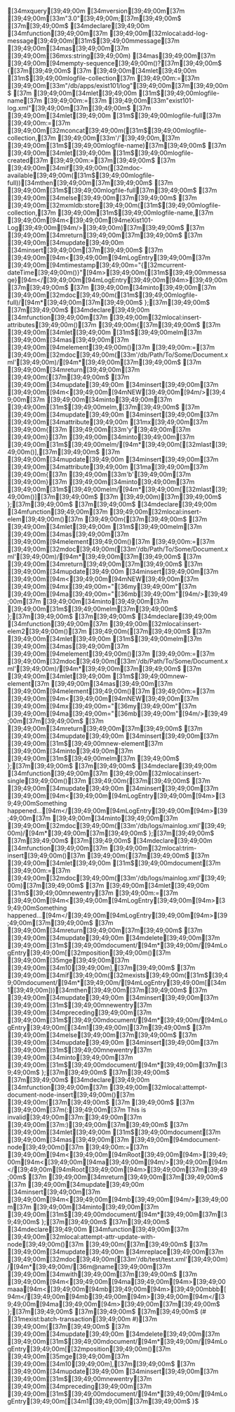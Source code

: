 [34mxquery[39;49;00m [34mversion[39;49;00m[37m [39;49;00m[33m"3.0"[39;49;00m;[37m[39;49;00m$
[37m[39;49;00m$
[34mdeclare[39;49;00m [34mfunction[39;49;00m[37m [39;49;00m[32mlocal:add-log-message[39;49;00m([31m$[39;49;00mmessage[37m [39;49;00m[34mas[39;49;00m[37m [39;49;00m[36mxs:string[39;49;00m) [34mas[39;49;00m[37m [39;49;00m[94mempty-sequence[39;49;00m()?[37m[39;49;00m$
{[37m[39;49;00m$
[37m	[39;49;00m[34mlet[39;49;00m [31m$[39;49;00mlogfile-collection[37m [39;49;00m:=[37m [39;49;00m[33m"/db/apps/exist101/log"[39;49;00m[37m[39;49;00m$
[37m	[39;49;00m[34mlet[39;49;00m [31m$[39;49;00mlogfile-name[37m [39;49;00m:=[37m [39;49;00m[33m"exist101-log.xml"[39;49;00m[37m[39;49;00m$
[37m	[39;49;00m[34mlet[39;49;00m [31m$[39;49;00mlogfile-full[37m [39;49;00m:=[37m [39;49;00m[32mconcat[39;49;00m([31m$[39;49;00mlogfile-collection,[37m [39;49;00m[33m'/'[39;49;00m,[37m [39;49;00m[31m$[39;49;00mlogfile-name)[37m[39;49;00m$
[37m	[39;49;00m[34mlet[39;49;00m [31m$[39;49;00mlogfile-created[37m [39;49;00m:=[37m[39;49;00m$
[37m	[39;49;00m[34mif[39;49;00m([32mdoc-available[39;49;00m([31m$[39;49;00mlogfile-full))[34mthen[39;49;00m[37m[39;49;00m$
[37m		[39;49;00m[31m$[39;49;00mlogfile-full[37m[39;49;00m$
[37m	[39;49;00m[34melse[39;49;00m[37m[39;49;00m$
[37m		[39;49;00m[32mxmldb:store[39;49;00m([31m$[39;49;00mlogfile-collection,[37m [39;49;00m[31m$[39;49;00mlogfile-name,[37m [39;49;00m[94m<[39;49;00m[94meXist101-Log[39;49;00m[94m/>[39;49;00m)[37m[39;49;00m$
[37m	[39;49;00m[34mreturn[39;49;00m[37m[39;49;00m$
[37m		[39;49;00m[34mupdate[39;49;00m [34minsert[39;49;00m[37m[39;49;00m$
[37m			[39;49;00m[94m<[39;49;00m[94mLogEntry[39;49;00m[37m [39;49;00m[94mtimestamp[39;49;00m="{[32mcurrent-dateTime[39;49;00m()}"[94m>[39;49;00m{[31m$[39;49;00mmessage}[94m</[39;49;00m[94mLogEntry[39;49;00m[94m>[39;49;00m[37m[39;49;00m$
[37m		[39;49;00m[34minto[39;49;00m[37m [39;49;00m[32mdoc[39;49;00m([31m$[39;49;00mlogfile-full)/[94m*[39;49;00m[37m[39;49;00m$
};[37m[39;49;00m$
[37m[39;49;00m$
[34mdeclare[39;49;00m [34mfunction[39;49;00m[37m [39;49;00m[32mlocal:insert-attributes[39;49;00m()[37m [39;49;00m{[37m[39;49;00m$
[37m	[39;49;00m[34mlet[39;49;00m [31m$[39;49;00melm[37m [39;49;00m[34mas[39;49;00m[37m [39;49;00m[94melement[39;49;00m()[37m [39;49;00m:=[37m [39;49;00m[32mdoc[39;49;00m([33m'/db/Path/To/Some/Document.xml'[39;49;00m)/[94m*[39;49;00m[37m[39;49;00m$
[37m	[39;49;00m[34mreturn[39;49;00m[37m [39;49;00m([37m[39;49;00m$
[37m		[39;49;00m[34mupdate[39;49;00m [34minsert[39;49;00m[37m [39;49;00m[94m<[39;49;00m[94mNEW[39;49;00m[94m/>[39;49;00m[37m [39;49;00m[34minto[39;49;00m[37m [39;49;00m[31m$[39;49;00melm,[37m[39;49;00m$
[37m		[39;49;00m[34mupdate[39;49;00m [34minsert[39;49;00m[37m [39;49;00m[34mattribute[39;49;00m [31mx[39;49;00m[37m [39;49;00m{[37m [39;49;00m[33m'y'[39;49;00m[37m [39;49;00m}[37m [39;49;00m[34minto[39;49;00m[37m [39;49;00m[31m$[39;49;00melm/[94m*[39;49;00m[[32mlast[39;49;00m()],[37m[39;49;00m$
[37m		[39;49;00m[34mupdate[39;49;00m [34minsert[39;49;00m[37m [39;49;00m[34mattribute[39;49;00m [31ma[39;49;00m[37m [39;49;00m{[37m [39;49;00m[33m'b'[39;49;00m[37m [39;49;00m}[37m [39;49;00m[34minto[39;49;00m[37m [39;49;00m[31m$[39;49;00melm/[94m*[39;49;00m[[32mlast[39;49;00m()][37m[39;49;00m$
[37m	[39;49;00m)[37m[39;49;00m$
};[37m[39;49;00m$
[37m[39;49;00m$
[34mdeclare[39;49;00m [34mfunction[39;49;00m[37m [39;49;00m[32mlocal:insert-elem[39;49;00m()[37m [39;49;00m{[37m[39;49;00m$
[37m	[39;49;00m[34mlet[39;49;00m [31m$[39;49;00melm[37m [39;49;00m[34mas[39;49;00m[37m [39;49;00m[94melement[39;49;00m()[37m [39;49;00m:=[37m [39;49;00m[32mdoc[39;49;00m([33m'/db/Path/To/Some/Document.xml'[39;49;00m)/[94m*[39;49;00m[37m[39;49;00m$
[37m	[39;49;00m[34mreturn[39;49;00m[37m[39;49;00m$
[37m		[39;49;00m[34mupdate[39;49;00m [34minsert[39;49;00m[37m [39;49;00m[94m<[39;49;00m[94mNEW[39;49;00m[37m [39;49;00m[94mx[39;49;00m="[36my[39;49;00m"[37m [39;49;00m[94ma[39;49;00m="[36mb[39;49;00m"[94m/>[39;49;00m[37m [39;49;00m[34minto[39;49;00m[37m [39;49;00m[31m$[39;49;00melm[37m[39;49;00m$
};[37m[39;49;00m$
[37m[39;49;00m$
[34mdeclare[39;49;00m [34mfunction[39;49;00m[37m [39;49;00m[32mlocal:insert-elem2[39;49;00m()[37m [39;49;00m{[37m[39;49;00m$
[37m	[39;49;00m[34mlet[39;49;00m [31m$[39;49;00melm[37m [39;49;00m[34mas[39;49;00m[37m [39;49;00m[94melement[39;49;00m()[37m [39;49;00m:=[37m [39;49;00m[32mdoc[39;49;00m([33m'/db/Path/To/Some/Document.xml'[39;49;00m)/[94m*[39;49;00m[37m[39;49;00m$
[37m	[39;49;00m[34mlet[39;49;00m [31m$[39;49;00mnew-element[37m [39;49;00m[34mas[39;49;00m[37m [39;49;00m[94melement[39;49;00m()[37m [39;49;00m:=[37m [39;49;00m[94m<[39;49;00m[94mNEW[39;49;00m[37m [39;49;00m[94mx[39;49;00m="[36my[39;49;00m"[37m [39;49;00m[94ma[39;49;00m="[36mb[39;49;00m"[94m/>[39;49;00m[37m[39;49;00m$
[37m	[39;49;00m[34mreturn[39;49;00m[37m[39;49;00m$
[37m		[39;49;00m[34mupdate[39;49;00m [34minsert[39;49;00m[37m [39;49;00m[31m$[39;49;00mnew-element[37m [39;49;00m[34minto[39;49;00m[37m [39;49;00m[31m$[39;49;00melm[37m	[39;49;00m$
};[37m[39;49;00m$
[37m[39;49;00m$
[34mdeclare[39;49;00m [34mfunction[39;49;00m[37m [39;49;00m[32mlocal:insert-single[39;49;00m()[37m [39;49;00m{[37m[39;49;00m$
[37m	[39;49;00m[34mupdate[39;49;00m [34minsert[39;49;00m[37m [39;49;00m[94m<[39;49;00m[94mLogEntry[39;49;00m[94m>[39;49;00mSomething happened...[94m</[39;49;00m[94mLogEntry[39;49;00m[94m>[39;49;00m[37m [39;49;00m[34minto[39;49;00m[37m [39;49;00m[32mdoc[39;49;00m([33m'/db/logs/mainlog.xml'[39;49;00m)/[94m*[39;49;00m[37m[39;49;00m$
};[37m[39;49;00m$
[37m[39;49;00m$
[37m[39;49;00m$
[34mdeclare[39;49;00m [34mfunction[39;49;00m[37m [39;49;00m[32mlocal:trim-insert[39;49;00m()[37m [39;49;00m{[37m[39;49;00m$
[37m	[39;49;00m[34mlet[39;49;00m [31m$[39;49;00mdocument[37m [39;49;00m:=[37m [39;49;00m[32mdoc[39;49;00m([33m'/db/logs/mainlog.xml'[39;49;00m)[37m[39;49;00m$
[37m	[39;49;00m[34mlet[39;49;00m [31m$[39;49;00mnewentry[37m [39;49;00m:=[37m [39;49;00m[94m<[39;49;00m[94mLogEntry[39;49;00m[94m>[39;49;00mSomething happened...[94m</[39;49;00m[94mLogEntry[39;49;00m[94m>[39;49;00m[37m[39;49;00m$
[37m	[39;49;00m[34mreturn[39;49;00m[37m[39;49;00m$
[37m		[39;49;00m[34mupdate[39;49;00m [34mdelete[39;49;00m[37m [39;49;00m[31m$[39;49;00mdocument/[94m*[39;49;00m/[94mLogEntry[39;49;00m[[32mposition[39;49;00m()[37m [39;49;00m[35mge[39;49;00m[37m [39;49;00m[34m10[39;49;00m],[37m[39;49;00m$
[37m		[39;49;00m[34mif[39;49;00m([32mexists[39;49;00m([31m$[39;49;00mdocument/[94m*[39;49;00m/[94mLogEntry[39;49;00m[[34m1[39;49;00m]))[34mthen[39;49;00m[37m[39;49;00m$
[37m			[39;49;00m[34mupdate[39;49;00m [34minsert[39;49;00m[37m [39;49;00m[31m$[39;49;00mnewentry[37m [39;49;00m[34mpreceding[39;49;00m[37m [39;49;00m[31m$[39;49;00mdocument/[94m*[39;49;00m/[94mLogEntry[39;49;00m[[34m1[39;49;00m][37m[39;49;00m$
[37m		[39;49;00m[34melse[39;49;00m[37m[39;49;00m$
[37m			[39;49;00m[34mupdate[39;49;00m [34minsert[39;49;00m[37m [39;49;00m[31m$[39;49;00mnewentry[37m [39;49;00m[34minto[39;49;00m[37m [39;49;00m[31m$[39;49;00mdocument/[94m*[39;49;00m[37m[39;49;00m$
};[37m[39;49;00m$
[37m[39;49;00m$
[37m[39;49;00m$
[34mdeclare[39;49;00m [34mfunction[39;49;00m[37m [39;49;00m[32mlocal:attempt-document-node-insert[39;49;00m()[37m [39;49;00m{[37m[39;49;00m$
[37m	[39;49;00m$
[37m	[39;49;00m[37m(:[39;49;00m[37m This is invalid[39;49;00m[37m:[39;49;00m[37m [39;49;00m[37m:)[39;49;00m[37m[39;49;00m$
[37m	[39;49;00m[34mlet[39;49;00m [31m$[39;49;00mdocument[37m [39;49;00m[34mas[39;49;00m[37m [39;49;00m[94mdocument-node[39;49;00m()[37m [39;49;00m:=[37m [39;49;00m[94m<[39;49;00m[94mRoot[39;49;00m[94m>[39;49;00m[94m<[39;49;00m[94ma[39;49;00m[94m/>[39;49;00m[94m</[39;49;00m[94mRoot[39;49;00m[94m>[39;49;00m[37m[39;49;00m$
[37m	[39;49;00m[34mreturn[39;49;00m[37m[39;49;00m$
[37m		[39;49;00m[34mupdate[39;49;00m [34minsert[39;49;00m[37m [39;49;00m[94m<[39;49;00m[94mb[39;49;00m[94m/>[39;49;00m[37m [39;49;00m[34minto[39;49;00m[37m [39;49;00m[31m$[39;49;00mdocument/[94m*[39;49;00m[37m[39;49;00m$
};[37m[39;49;00m$
[37m[39;49;00m$
[34mdeclare[39;49;00m [34mfunction[39;49;00m[37m [39;49;00m[32mlocal:attempt-attr-update-with-node[39;49;00m()[37m [39;49;00m{[37m[39;49;00m$
[37m	[39;49;00m[34mupdate[39;49;00m [34mreplace[39;49;00m[37m [39;49;00m[32mdoc[39;49;00m([33m'/db/test/test.xml'[39;49;00m)/[94m*[39;49;00m/[36m@name[39;49;00m[37m [39;49;00m[34mwith[39;49;00m[37m[39;49;00m$
[37m		[39;49;00m[94m<[39;49;00m[94ma[39;49;00m[94m>[39;49;00maaa[94m<[39;49;00m[94mb[39;49;00m[94m>[39;49;00mbbb[94m</[39;49;00m[94mb[39;49;00m[94m>[39;49;00m[94m</[39;49;00m[94ma[39;49;00m[94m>[39;49;00m[37m[39;49;00m$
};[37m[39;49;00m$
[37m[39;49;00m$
[37m[39;49;00m$
(# [31mexist:batch-transaction[39;49;00m #)[37m [39;49;00m{[37m[39;49;00m$
[37m	[39;49;00m[34mupdate[39;49;00m [34mdelete[39;49;00m[37m [39;49;00m[31m$[39;49;00mdocument/[94m*[39;49;00m/[94mLogEntry[39;49;00m[[32mposition[39;49;00m()[37m [39;49;00m[35mge[39;49;00m[37m [39;49;00m[34m10[39;49;00m],[37m[39;49;00m$
[37m	[39;49;00m[34mupdate[39;49;00m [34minsert[39;49;00m[37m [39;49;00m[31m$[39;49;00mnewentry[37m [39;49;00m[34mpreceding[39;49;00m[37m [39;49;00m[31m$[39;49;00mdocument/[94m*[39;49;00m/[94mLogEntry[39;49;00m[[34m1[39;49;00m][37m[39;49;00m$
}$
